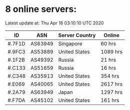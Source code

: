 # 8 online servers:

Latest update at: Thu Apr 16 03:10:10 UTC 2020

| ID | ASN | Server Country | Online |
| -- | --- | -------------- | ------ |
| #.7F1D | AS63949 | Singapore | 60 hrs |
| #.9FC3 | AS53889 | United States | 1089 hrs |
| #.1F2B | AS49392 | Russia | 21 hrs |
| #.C133 | AS51659 | Russia | 16 hrs |
| #.C348 | AS35913 | United States | 354 hrs |
| #.E069 | AS40065 | United States | 2617 hrs |
| #.2A79 | AS63949 | Japan | 1297 hrs |
| #.F7DA | AS45102 | United States | 161 hrs |

